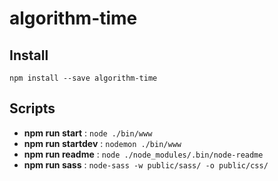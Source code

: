 # algorithm-time

## Install

`npm install --save algorithm-time`


## Scripts

 - **npm run start** : `node ./bin/www`
 - **npm run startdev** : `nodemon ./bin/www`
 - **npm run readme** : `node ./node_modules/.bin/node-readme`
 - **npm run sass** : `node-sass -w public/sass/ -o public/css/`

